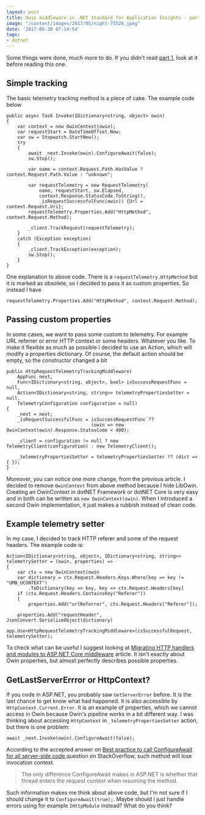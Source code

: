 ```yaml
---
layout: post
title: Owin middleware in .NET Standard for Application Insights - part 2
image: "/content/images/2017/05/night-75526.jpeg"
date: '2017-05-30 07:14:54'
tags:
- dotnet
---
```


Some things were done, much more to do. If you didn't read [part 1](/owin-middleware-in-net-standard-for-application-insights/), look at it before reading this one.

## Simple tracking
The basic telemetry tracking method is a piece of cake. The example code below
```
public async Task Invoke(IDictionary<string, object> owin)
{
    var context = new OwinContext(owin);
    var requestStart = DateTimeOffset.Now;
    var sw = Stopwatch.StartNew();
    try
    {
        await _next.Invoke(owin).ConfigureAwait(false);
        sw.Stop();
        
        var name = context.Request.Path.HasValue ? context.Request.Path.Value : "unknown";
        
        var requestTelemetry = new RequestTelemetry(
            name, requestStart, sw.Elapsed,
            context.Response.StatusCode.ToString(),
            _isRequestSuccessfulFunc(owin)) {Url = context.Request.Uri};
        requestTelemetry.Properties.Add("HttpMethod", context.Request.Method);
        
        _client.TrackRequest(requestTelemetry);
    }
    catch (Exception exception)
    {
        _client.TrackException(exception);
        sw.Stop();
    }
}
```
One explanation to above code. There is a `requestTelemetry.HttpMethod` but it is marked as obsolete, so I decided to pass it as custom properties. So instead I have
```
requestTelemetry.Properties.Add("HttpMethod", context.Request.Method);
```


## Passing custom properties
In some cases, we want to pass some custom to telemetry. For example URL referrer or error HTTP context or some headers. Whatever you like. To make it flexible as much as possible I decided to use an Action, which will modify a properties dictionary. Of course, the default action should be empty, so the constructor changed a bit
```
public HttpRequestTelemetryTrackingMiddleware(
    AppFunc next,
    Func<IDictionary<string, object>, bool> isSuccessRequestFunc = null,
    Action<IDictionary<string, string>> telemetryPropertiesSetter = null,
    TelemetryConfiguration configuration = null)
{
    _next = next;
    _isRequestSuccessfulFunc = isSuccessRequestFunc ??
                               (owin => new OwinContext(owin).Response.StatusCode < 400);

    _client = configuration != null ? new TelemetryClient(configuration) : new TelemetryClient();
    
    _telemetryPropertiesSetter = telemetryPropertiesSetter ?? (dict => { });
}
```
Moreover, you can notice one more change, from the previous article. I decided to remove `OwinContext` from above method because I hide LibOwin. Creating an OwinContext in dotNET Framework or dotNET Core is very easy and in both can be written as `new OwinContext(owin)`. When I introduced a second Owin implementation, it just makes a rubbish instead of clean code.


## Example telemetry setter
In my case, I decided to track HTTP referer and some of the request headers. The example code is:
```
Action<IDictionary<string, object>, IDictionary<string, string>> telemetrySetter = (owin, properties) =>
{
    var ctx = new OwinContext(owin
    var dictionary = ctx.Request.Headers.Keys.Where(key => key != "UMB_UCONTEXT")
        .ToDictionary(key => key, key => ctx.Request.Headers[key]
    if (ctx.Request.Headers.ContainsKey("Referer"))
    {
        properties.Add("urlReferrer", ctx.Request.Headers["Referer"]);

    properties.Add("requestHeader", JsonConvert.SerializeObject(dictionary)

app.Use<HttpRequestTelemetryTrackingMiddleware>(isSuccessfulRequest, telemetrySetter);
```
To check what can be useful I suggest looking at [Migrating HTTP handlers and modules to ASP.NET Core middleware](https://docs.microsoft.com/en-us/aspnet/core/migration/http-modules) article. It isn't exactly about Owin properties, but almost perfectly describes possible properties.

## GetLastServerErrror or HttpContext?
If you code in ASP.NET, you probably saw `GetServerError` before. It is the last chance to get know what had happened. It is also accessible by `HttpContext.Current.Error`. It is an example of properties, which we cannot access in Owin because Owin's pipeline works in a bit different way. I was thinking about accessing `HttpContext` in `_telemetryPropertiesSetter` action, but there is one problem:
```
await _next.Invoke(owin).ConfigureAwait(false);
```
According to the accepted answer on [Best practice to call ConfigureAwait for all server-side code
](https://stackoverflow.com/questions/13489065/best-practice-to-call-configureawait-for-all-server-side-code#answer-13494570) question on StackOverflow, such method will lose invocation context.
> The only difference ConfigureAwait makes in ASP.NET is whether that thread enters the request context when resuming the method.

Such information makes me think about above code, but I'm not sure if I should change it to `ConfigureAwait(true);`. Maybe should I just handle errors using for example `IHttpModule` instead? What do you think?